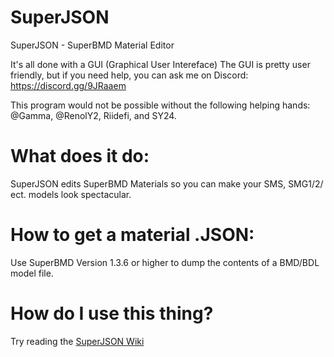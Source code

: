 # SuperJSON
SuperJSON - SuperBMD Material Editor

It's all done with a GUI (Graphical User Intereface)
The GUI is pretty user friendly, but if you need help, you can ask me on Discord: https://discord.gg/9JRaaem

This program would not be possible without the following helping hands: @Gamma, @RenolY2, Riidefi, and SY24.

# What does it do:
SuperJSON edits SuperBMD Materials so you can make your SMS, SMG1/2/ ect. models look spectacular.

# How to get a material .JSON:
Use SuperBMD Version 1.3.6 or higher to dump the contents of a BMD/BDL model file.

# How do I use this thing?
Try reading the [SuperJSON Wiki](https://github.com/SuperHackio/SuperJSON/wiki)

